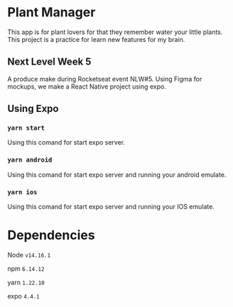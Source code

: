 # Plant Manager

This app is for plant lovers for that they remember water your little plants.
This project is a practice for learn new features for my brain.

## Next Level Week 5
 
A produce make during Rocketseat event NLW#5.
Using Figma for mockups, we make a React Native project using expo.

## Using Expo

### `yarn start`
Using this comand for start expo server.

### `yarn android`
Using this comand for start expo server and running your android emulate.

### `yarn ios`
Using this comand for start expo server and running your IOS emulate.



# Dependencies
    
Node `v14.16.1`

npm `6.14.12`

yarn `1.22.10`

expo `4.4.1`